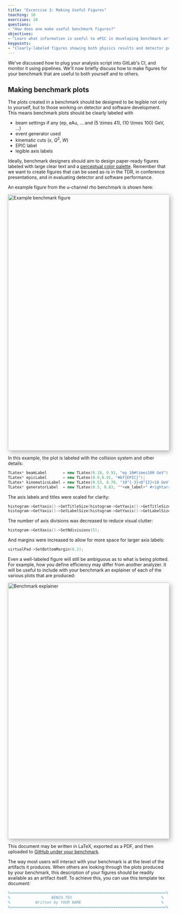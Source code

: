 ```yaml
---
title: "Excercise 3: Making Useful Figures"
teaching: 10
exercises: 10
questions:
- "How does one make useful benchmark figures?"
objectives:
- "Learn what information is useful to ePIC in developing benchmark artifacts and figures"
keypoints:
- "Clearly-labeled figures showing both physics results and detector performance plots will be helpful during detector and software development."
---
```


We've discussed how to plug your analysis script into GitLab's CI, and monitor it using pipelines. We'll now briefly discuss how to make figures for your benchmark that are useful to both yourself and to others. 

## Making benchmark plots

The plots created in a benchmark should be designed to be legible not only to yourself, but to those working on detector and software development. This means benchmark plots should be clearly labeled with

- beam settings if any (ep, eAu, ... and \(5 \times 41\), \(10 \times 100\) GeV, ...)
- event generator used
- kinematic cuts ($x$, $Q^2$, $W$)
- EPIC label
- legible axis labels

Ideally, benchmark designers should aim to design paper-ready figures labeled with large clear text and a [perceptual color palette](https://root.cern/blog/rainbow-color-map/). Remember that we want to create figures that can be used as-is in the TDR, in conference presentations, and in evaluating detector and software performance.

An example figure from the u-channel rho benchmark is shown here:

<img src="{{ page.root }}/fig/example_benchfig.png" alt="Example benchmark figure" width="800" style="box-shadow: 5px 5px 15px rgba(0, 0, 0, 0.3);">

In this example, the plot is labeled with the collision system and other details:
```c++
TLatex* beamLabel       = new TLatex(0.18, 0.91, "ep 10#times100 GeV");
TLatex* epicLabel       = new TLatex(0.9,0.91, "#bf{EPIC}");
TLatex* kinematicsLabel = new TLatex(0.53, 0.78, "10^{-3}<Q^{2}<10 GeV^{2}, W>2 GeV");
TLatex* generatorLabel  = new TLatex(0.5, 0.83, ""+vm_label+" #rightarrow "+daug_label+" eSTARlight");
```
The axis labels and titles were scaled for clarity:
```c++
histogram->GetYaxis()->SetTitleSize(histogram->GetYaxis()->GetTitleSize()*1.5);
histogram->GetYaxis()->SetLabelSize(histogram->GetYaxis()->GetLabelSize()*1.5);
```
The number of axis divisions was decreased to reduce visual clutter:
```c++
histogram->GetXaxis()->SetNdivisions(5);
```
And margins were increased to allow for more space for larger axis labels:
```c++
virtualPad->SetBottomMargin(0.2);
```

Even a well-labeled figure will still be ambiguous as to what is being plotted. For example, how you define efficiency may differ from another analyzer. It will be useful to include with your benchmark an explainer of each of the various plots that are produced:

<img src="{{ page.root }}/fig/benchmarkplots_explained.png" alt="Benchmark explainer" width="800" style="box-shadow: 5px 5px 15px rgba(0, 0, 0, 0.3);">

This document may be written in LaTeX, exported as a PDF, and then uploaded to [GitHub under your benchmark](https://github.com/eic/physics_benchmarks/blob/pr/u_channel_sweger/benchmarks/u_rho/BenchmarkPlotsExplained.pdf).

The way most users will interact with your benchmark is at the level of the artifacts it produces. When others are looking through the plots produced by your benchmark, this description of your figures should be readily available as an artifact itself. To achieve this, you can use this template tex document:

```tex
%====================================================================%
%                  BENCH.TEX                                       %
%           Written by YOUR NAME                                   %
%====================================================================%
```




